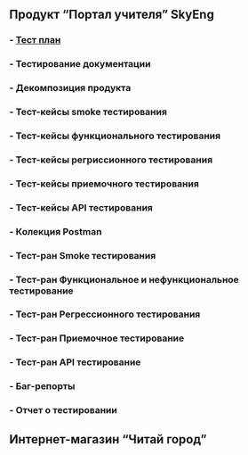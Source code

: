 ## **Продукт “Портал учителя” SkyEng**
### - [Тест план](https://github.com/Evgenii-Firtsikov/QA_Resume_and_Testing_Docs/blob/main/Test_plan/%D0%A2%D0%B5%D1%81%D1%82%20%D0%BF%D0%BB%D0%B0%D0%BD.pdf)
### - Тестирование документации
### - Декомпозиция продукта
### - Тест-кейсы smoke тестирования
### - Тест-кейсы функционального тестирования
### - Тест-кейсы регриссионного тестирования
### - Тест-кейсы приемочного тестирования
### - Тест-кейсы API тестирования
### - Колекция Postman
### - Тест-ран Smoke тестирования
### - Тест-ран Функциональное и нефункциональное тестирование
### - Тест-ран Регрессионного тестирования
### - Тест-ран Приемочное тестирование
### - Тест-ран API тестирование
### - Баг-репорты
### - Отчет о тестировании

## **Интернет-магазин “Читай город”**
